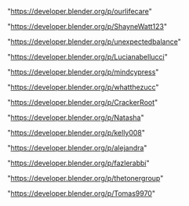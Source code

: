 "https://developer.blender.org/p/ourlifecare"

"https://developer.blender.org/p/ShayneWatt123"

"https://developer.blender.org/p/unexpectedbalance"

"https://developer.blender.org/p/Lucianabellucci"

"https://developer.blender.org/p/mindcypress"

"https://developer.blender.org/p/whatthezucc"

"https://developer.blender.org/p/CrackerRoot"

"https://developer.blender.org/p/Natasha"

"https://developer.blender.org/p/kelly008"

"https://developer.blender.org/p/alejandra"

"https://developer.blender.org/p/fazlerabbi"

"https://developer.blender.org/p/thetonergroup"

"https://developer.blender.org/p/Tomas9970"

 
